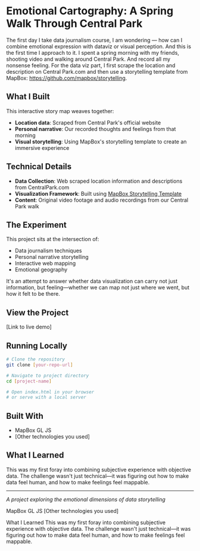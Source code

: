 # Emotional Cartography: A Spring Walk Through Central Park

The first day I take data journalism course, I am wondering — how can I combine emotional expression with dataviz or visual perception. And this is the first time I approach to it. I spent a spring morning with my friends, shooting video and walking around Central Park. And record all my nonsense feeling. For the data viz part, I first scrape the location and description on Central Park.com and then use a storytelling template from MapBox: https://github.com/mapbox/storytelling.

## What I Built

This interactive story map weaves together:
- **Location data**: Scraped from Central Park's official website
- **Personal narrative**: Our recorded thoughts and feelings from that morning
- **Visual storytelling**: Using MapBox's storytelling template to create an immersive experience

## Technical Details

- **Data Collection**: Web scraped location information and descriptions from CentralPark.com
- **Visualization Framework**: Built using [MapBox Storytelling Template](https://github.com/mapbox/storytelling)
- **Content**: Original video footage and audio recordings from our Central Park walk

## The Experiment

This project sits at the intersection of:
- Data journalism techniques
- Personal narrative storytelling  
- Interactive web mapping
- Emotional geography

It's an attempt to answer whether data visualization can carry not just information, but feeling—whether we can map not just where we went, but how it felt to be there.

## View the Project

[Link to live demo] <!-- Add your project URL here -->

## Running Locally

```bash
# Clone the repository
git clone [your-repo-url]

# Navigate to project directory
cd [project-name]

# Open index.html in your browser
# or serve with a local server
```

## Built With

- MapBox GL JS
- [Other technologies you used]

## What I Learned

This was my first foray into combining subjective experience with objective data. The challenge wasn't just technical—it was figuring out how to make data feel human, and how to make feelings feel mappable.

---

*A project exploring the emotional dimensions of data storytelling*

MapBox GL JS
[Other technologies you used]

What I Learned
This was my first foray into combining subjective experience with objective data. The challenge wasn't just technical—it was figuring out how to make data feel human, and how to make feelings feel mappable.
